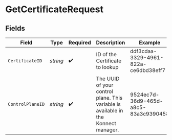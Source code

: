 # GetCertificateRequest


## Fields

| Field                                                                              | Type                                                                               | Required                                                                           | Description                                                                        | Example                                                                            |
| ---------------------------------------------------------------------------------- | ---------------------------------------------------------------------------------- | ---------------------------------------------------------------------------------- | ---------------------------------------------------------------------------------- | ---------------------------------------------------------------------------------- |
| `CertificateID`                                                                    | *string*                                                                           | :heavy_check_mark:                                                                 | ID of the Certificate to lookup                                                    | ddf3cdaa-3329-4961-822a-ce6dbd38eff7                                               |
| `ControlPlaneID`                                                                   | *string*                                                                           | :heavy_check_mark:                                                                 | The UUID of your control plane. This variable is available in the Konnect manager. | 9524ec7d-36d9-465d-a8c5-83a3c9390458                                               |
